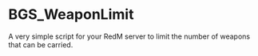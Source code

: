 # BGS_WeaponLimit
A very simple script for your RedM server to limit the number of weapons that can be carried.
